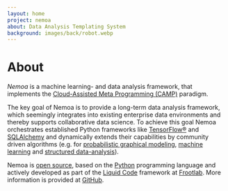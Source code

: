 ```yaml
---
layout: home
project: nemoa
about: Data Analysis Templating System
background: images/back/robot.webp
---
```


# About

*Nemoa* is a machine learning- and data analysis framework, that implements the
[Cloud-Assisted Meta Programming (CAMP)](/tags#CAMP) paradigm.

The key goal of Nemoa is to provide a long-term data analysis framework, which
seemingly integrates into existing enterprise data environments and thereby
supports collaborative data science. To achieve this goal Nemoa orchestrates
established Python frameworks like [TensorFlow®](https://www.tensorflow.org/)
and [SQLAlchemy](https://www.sqlalchemy.org/) and dynamically extends their
capabilities by community driven algorithms (e.g. for [probabilistic graphical
modeling](https://en.wikipedia.org/wiki/Graphical_model), [machine
learning](https://en.wikipedia.org/wiki/Machine_learning) and [structured
data-analysis](https://en.wikipedia.org/wiki/Structured_data_analysis_(statistics))).

Nemoa is [open source](https://github.com/frootlab/pandora), based on the
[Python](https://www.python.org/) programming language and actively developed as
part of the [Liquid Code](https://github.com/orgs/frootlab/projects) framework
at [Frootlab](https://www.frootlab.org). More information is provided at
[GitHub](https://github.com/frootlab/nemoa).
